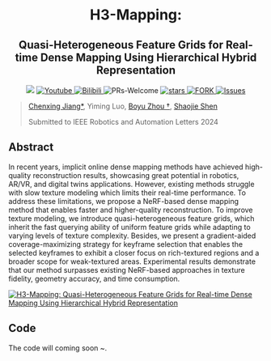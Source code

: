 
# <div align = "center"> H3-Mapping: </div>

## <div align = "center"> Quasi-Heterogeneous Feature Grids for Real-time Dense Mapping Using Hierarchical Hybrid Representation</div>

<div align="center">
<a href="https://arxiv.org/abs/2403.10821"><img src="https://img.shields.io/badge/ArXiv-2403.10821-004088.svg"/></a>
<a href="https://youtu.be/VtQGvuDZSec">
<img alt="Youtube" src="https://img.shields.io/badge/Video-Youtube-red"/>
</a>
<a href="https://www.bilibili.com/video/BV1By421v7S8">
<img alt="Bilibili" src="https://img.shields.io/badge/Video-Bilibili-blue"/>
</a>
<a ><img alt="PRs-Welcome" src="https://img.shields.io/badge/PRs-Welcome-red" /></a>
<a href="https://github.com/SYSU-STAR/H3-Mapping/stargazers">
<img alt="stars" src="https://img.shields.io/github/stars/SYSU-STAR/H3-Mapping" />
</a>
<a href="https://github.com/SYSU-STAR/H3-Mapping/network/members">
<img alt="FORK" src="https://img.shields.io/github/forks/SYSU-STAR/H3-Mapping?color=FF8000" />
</a>
<a href="https://github.com/SYSU-STAR/H3-Mapping/issues">
<img alt="Issues" src="https://img.shields.io/github/issues/SYSU-STAR/H3-Mapping?color=0088ff"/>
</a>
</div>

> [Chenxing Jiang*](https://jiang-cx.github.io/), Yiming Luo, [Boyu Zhou †](http://sysu-star.com/people/), [Shaojie Shen](https://uav.hkust.edu.hk/group/)
>
> Submitted to IEEE Robotics and Automation Letters 2024

## Abstract

In recent years, implicit online dense mapping methods have achieved high-quality reconstruction results, showcasing great potential in robotics, AR/VR, and digital twins applications. However, existing methods struggle with slow texture modeling which limits their real-time performance. To address these limitations, we propose a NeRF-based dense mapping method that enables faster and higher-quality reconstruction. To improve texture modeling, we introduce quasi-heterogeneous feature grids, which inherit the fast querying ability of uniform feature grids while adapting to varying levels of texture complexity. Besides, we present a gradient-aided coverage-maximizing strategy for keyframe selection that enables the selected keyframes to exhibit a closer focus on rich-textured regions and a broader scope for weak-textured areas. Experimental results demonstrate that our method surpasses existing NeRF-based approaches in texture fidelity, geometry accuracy, and time consumption. 

[![H3-Mapping: Quasi-Heterogeneous Feature Grids for Real-time Dense Mapping Using Hierarchical Hybrid Representation](https://res.cloudinary.com/marcomontalbano/image/upload/v1710830161/video_to_markdown/images/youtube--VtQGvuDZSec-c05b58ac6eb4c4700831b2b3070cd403.jpg)](https://www.youtube.com/watch?v=VtQGvuDZSec&t=27s "H3-Mapping: Quasi-Heterogeneous Feature Grids for Real-time Dense Mapping Using Hierarchical Hybrid Representation")

## Code
The code will coming soon ~.
